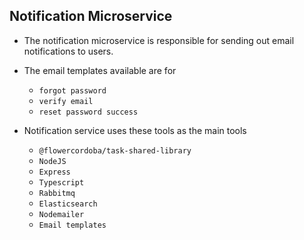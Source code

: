 ## Notification Microservice
* The notification microservice is responsible for sending out email notifications to users.
* The email templates available are for
  * `forgot password`
  * `verify email`
  * `reset password success`

* Notification service uses these tools as the main tools
  * `@flowercordoba/task-shared-library`
  * `NodeJS`
  * `Express`
  * `Typescript`
  * `Rabbitmq`
  * `Elasticsearch`
  * `Nodemailer`
  * `Email templates`
